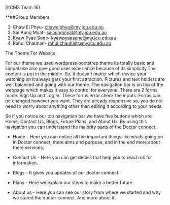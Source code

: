 [#CMS Team 16)

**##Group Members

1. Chaw Ei Phyu- chaweiphyu@my.jcu.edu.au
2. Sai Aung Myat- saiaungmyat@my.jcu.edu.au
3. Kyaw Pyae Sone- kyawpyaesone@my.jcu.edu.au
4. Rahul Chauhan- rahul.chauhan@my.jcu.edu.au

The Theme For Website 

For our theme we used wordpress bootstrep theme its totally basic and simpal use  also give good user experience because of its simplicity.The content is put in the middle. So, it doesn't matter which device your watching on it always gets your first attraction. Pictures and text holders are well balanced and going with our theme. The navigation bar is on top of the webpage which makes it easy to control for everyone. There are 2 forms made. Sign Up and Log In. These forms error check the inputs. Forms can be changed however you want. They are already responsive so, you do not need to worry about anything other than editing it according to your needs.

So if you notice our top navigation bar we have five buttons which are Home, Contact Us, Blogs, Future Plans, and About Us. By using this navigation you can understand the majority parts of the Doctor connect.

- Home - Here you can notice all the important things like whats going on in Doctor connect, there aims and purpose, and in the end more about there services.

- Contact Us -  Here you can get details that help you to reach us for information.

- Blogs - It gives you updates of our doctor connect.

- Plans - Here we explain our steps to make a better future.

- About us - Here you can see our story from where we started and why we stared the doctor connect. And more about it.

